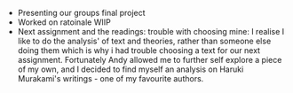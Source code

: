 - Presenting our groups final project
- Worked on ratoinale WIIP 
- Next assignment and the readings: trouble with choosing mine: I realise I like to do the analysis' of text and theories, rather than someone else doing them which is why i had trouble choosing a text for our next assignment. Fortunately Andy allowed me to further self explore a piece of my own, and I decided to find myself an analysis on Haruki Murakami's writings - one of my favourite authors. 
